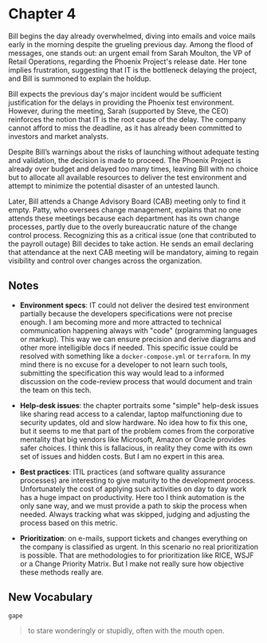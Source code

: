 
# Chapter 4

Bill begins the day already overwhelmed, diving into emails and voice mails early in the morning despite the grueling 
previous day. Among the flood of messages, one stands out: an urgent email from Sarah Moulton, the VP of Retail 
Operations, regarding the Phoenix Project's release date. Her tone implies frustration, suggesting that IT is the 
bottleneck delaying the project, and Bill is summoned to explain the holdup.

Bill expects the previous day's major incident would be sufficient justification for the delays in providing the 
Phoenix test environment. However, during the meeting, Sarah (supported by Steve, the CEO) reinforces the notion that 
IT is the root cause of the delay. The company cannot afford to miss the deadline, as it has already been committed to 
investors and market analysts.

Despite Bill’s warnings about the risks of launching without adequate testing and validation, the decision is made to 
proceed. The Phoenix Project is already over budget and delayed too many times, leaving Bill with no choice but to 
allocate all available resources to deliver the test environment and attempt to minimize the potential disaster of an 
untested launch.

Later, Bill attends a Change Advisory Board (CAB) meeting only to find it empty. Patty, who oversees change management, 
explains that no one attends these meetings because each department has its own change processes, partly due to the 
overly bureaucratic nature of the change control process. Recognizing this as a critical issue (one that contributed to 
the payroll outage) Bill decides to take action. He sends an email declaring that attendance at the next CAB meeting 
will be mandatory, aiming to regain visibility and control over changes across the organization.

## Notes

- **Environment specs**: IT could not deliver the desired test environment partially because the developers 
specifications were not precise enough. I am becoming more and more attracted to technical communication happening 
always with "code" (programming languages or markup). This way we can ensure precision and derive diagrams and other 
more intelligible docs if needed. This specific issue could be resolved with something like a `docker-compose.yml` or 
`terraform`. In my mind there is no excuse for a developer to not learn such tools, submitting the specification this 
way would lead to a informed discussion on the code-review process that would document and train the team on this 
tech.

- **Help-desk issues**: the chapter portraits some "simple" help-desk issues like sharing read access to a calendar, 
laptop malfunctioning due to security updates, old and slow hardware. No idea how to fix this one, but it seems to me 
that part of the problem comes from the corporative mentality that big vendors like Microsoft, Amazon or Oracle 
provides safer choices. I think this is fallacious, in reality they come with its own set of issues and hidden costs.
But I am no expert in this area.

- **Best practices**: ITIL practices (and software quality assurance processes) are interesting to give maturity to 
the development process. Unfortunately the cost of applying such activities on day to day work has a huge impact on 
productivity. Here too I think automation is the only sane way, and we must provide a path to skip the process when 
needed. Always tracking what was skipped, judging and adjusting the process based on this metric.

- **Prioritization**: on e-mails, support tickets and changes everything on the company is classified as urgent. In
this scenario no real prioritization is possible. That are methodologies to for prioritization like RICE, WSJF or a 
Change Priority Matrix. But I make not really sure how objective these methods really are.

## New Vocabulary

`gape`

> to stare wonderingly or stupidly, often with the mouth open.

